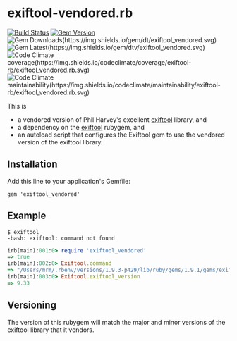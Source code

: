 # exiftool-vendored.rb

[![Build Status](https://secure.travis-ci.org/exiftool-rb/exiftool_vendored.rb.svg?branch=master)](http://travis-ci.org/exiftool-rb/exiftool_vendored.rb)
[![Gem Version](https://badge.fury.io/rb/exiftool_vendored.svg)](http://rubygems.org/gems/exiftool_vendored)
![Gem Downloads(https://img.shields.io/gem/dt/exiftool_vendored.svg)](http://rubygems.org/gems/exiftool_vendored)
![Gem Latest(https://img.shields.io/gem/dtv/exiftool_vendored.svg)](http://rubygems.org/gems/exiftool_vendored)
![Code Climate coverage(https://img.shields.io/codeclimate/coverage/exiftool-rb/exiftool_vendored.rb.svg)](https://codeclimate.com/github/exiftool-rb/exiftool_vendored.rb)
![Code Climate maintainability(https://img.shields.io/codeclimate/maintainability/exiftool-rb/exiftool_vendored.rb.svg)](https://codeclimate.com/github/exiftool-rb/exiftool_vendored.rb)

This is
* a vendored version of Phil Harvey's excellent [exiftool](http://www.sno.phy.queensu.ca/~phil/exiftool) library, and
* a dependency on the [exiftool](https://github.com/exiftool-rb/exiftool.rb) rubygem, and
* an autoload script that configures the Exiftool gem to use the vendored version of the exiftool library.

## Installation

Add this line to your application's Gemfile:

    gem 'exiftool_vendored'

## Example

    $ exiftool
    -bash: exiftool: command not found

```ruby
irb(main):001:0> require 'exiftool_vendored'
=> true
irb(main):002:0> Exiftool.command
=> "/Users/mrm/.rbenv/versions/1.9.3-p429/lib/ruby/gems/1.9.1/gems/exiftool_vendored-9.33/bin/Image-ExifTool-9.33/exiftool"
irb(main):003:0> Exiftool.exiftool_version
=> 9.33
```

## Versioning

The version of this rubygem will match the major and minor versions of the exiftool library that it
vendors.


